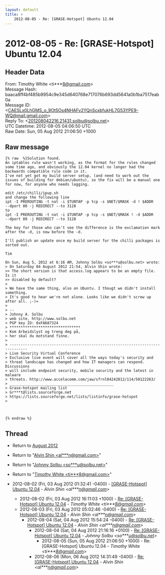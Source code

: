 ```yaml
---
layout: default
title: >
    2012-08-05 - Re: [GRASE-Hotspot] Ubuntu 12.04
---
```


# 2012-08-05 - Re: [GRASE-Hotspot] Ubuntu 12.04

## Header Data

From: Timothy White \<ti***8@gmail.com\><br>
Message Hash: baaca8ff4bf485b9954c9e345d640768e717076b693dd5641a0b1ba7517eab0a<br>
Message ID: \<CAESLx0LhGMS_o_9Ot5Os4NHAFv2YQnScxbfukHL7G53YPE9-WQ@mail.gmail.com\><br>
Reply To: \<201208042216.21431.solbu@solbu.net\><br>
UTC Datetime: 2012-08-05 04:06:50 UTC<br>
Raw Date: Sun, 05 Aug 2012 21:06:50 +1000<br>

## Raw message

```
{% raw  %}Solution found.
An iptables rule wasn't working, as the format for the rules changed
some time ago, and obviously the 12.04 kernel no longer had the
backwards compatible rule code in it.
I've not yet got my build server setup, (and need to work out the
issues of building for debian/ubuntu), so the fix will be a manual one
for now, for anyone who needs logging.

edit /etc/chilli/ipup.sh
and change the following line
ipt -I PREROUTING -t nat -i $TUNTAP -p tcp -s $NET/$MASK -d ! $ADDR
--dport 80 -j REDIRECT --to 3128
to
ipt -I PREROUTING -t nat -i $TUNTAP -p tcp -s $NET/$MASK ! -d $ADDR
--dport 80 -j REDIRECT --to 3128

The key for those who can't see the difference is the exclamation mark
after the -d, is now before the -d.

I'll publish an update once my build server for the chilli packages is
sorted out.

Tim

On Sun, Aug 5, 2012 at 6:16 AM, Johnny Solbu <so***u@solbu.net> wrote:
> On Saturday 04 August 2012 21:54, Alvin Shin wrote:
>> The short version is that access.log appears to be an empty file. Is it
>> disabled by default?
>
> We have the same thing, also on Ubuntu. I thougt we didn't install something.
> It's good to hear we're not alone. Looks like we didn't screw up after all. ;-)=
>
> --
> Johnny A. Solbu
> web site, http://www.solbu.net
> PGP key ID: 0xFA687324
> ********************************
> Kom Arbeidslyst og treng deg på,
> her skal du motstand finne.
>
> ------------------------------------------------------------------------------
> Live Security Virtual Conference
> Exclusive live event will cover all the ways today's security and
> threat landscape has changed and how IT managers can respond. Discussions
> will include endpoint security, mobile security and the latest in malware
> threats. http://www.accelacomm.com/jaw/sfrnl04242012/114/50122263/
> _______________________________________________
> Grase-hotspot mailing list
> Gr***t@lists.sourceforge.net
> https://lists.sourceforge.net/lists/listinfo/grase-hotspot
>



{% endraw %}
```

## Thread

+ Return to [August 2012](/archive/2012/08)

+ Return to "[Alvin Shin <al***n<span>@</span>gmail.com>](/authors/al___n_at_gmail_com)"
+ Return to "[Johnny Solbu <so***u<span>@</span>solbu.net>](/authors/so___u_at_solbu_net)"
+ Return to "[Timothy White <ti***8<span>@</span>gmail.com>](/authors/ti___8_at_gmail_com)"

+ 2012-08-02 (Fri, 03 Aug 2012 01:32:41 -0400) - [[GRASE-Hotspot] Ubuntu 12.04](/archive/2012/08/d2b0f9a5f8986a0071754620087e7f7eb324fb0863c2c7eb556a2ec1424dc17a) - _Alvin Shin \<al***n@gmail.com\>_
  + 2012-08-02 (Fri, 03 Aug 2012 16:11:03 +1000) - [Re: [GRASE-Hotspot] Ubuntu 12.04](/archive/2012/08/79af430cd662c2678a7dcb58957b3b55ada4d72c68b5088d603047439f11bca8) - _Timothy White \<ti***8@gmail.com\>_
  + 2012-08-03 (Fri, 03 Aug 2012 05:02:46 -0400) - [Re: [GRASE-Hotspot] Ubuntu 12.04](/archive/2012/08/1bee186d1599393dad33d2543bfa4e208b5dd1b2ffb4d892c6577a4f88135f3a) - _Alvin Shin \<al***n@gmail.com\>_
    + 2012-08-04 (Sat, 04 Aug 2012 15:54:24 -0400) - [Re: [GRASE-Hotspot] Ubuntu 12.04](/archive/2012/08/6b3a23bb519133c93739e93283ac29a1a3cfe9247511146a7f2b04712b2f1f35) - _Alvin Shin \<al***n@gmail.com\>_
      + 2012-08-04 (Sat, 04 Aug 2012 21:16:16 +0100) - [Re: [GRASE-Hotspot] Ubuntu 12.04](/archive/2012/08/29c36e2efceca753e96e3cf4b11e283eef587d8169860e3fda4bce39d0f2a531) - _Johnny Solbu \<so***u@solbu.net\>_
        + 2012-08-05 (Sun, 05 Aug 2012 21:06:50 +1000) - Re: [GRASE-Hotspot] Ubuntu 12.04 - _Timothy White \<ti***8@gmail.com\>_
      + 2012-08-06 (Mon, 06 Aug 2012 14:31:49 -0400) - [Re: [GRASE-Hotspot] Ubuntu 12.04](/archive/2012/08/40e4c8ea495d25f5b52f96aac7df5f7ce6f3931576afc2a0b72ae770f561c644) - _Alvin Shin \<al***n@gmail.com\>_

